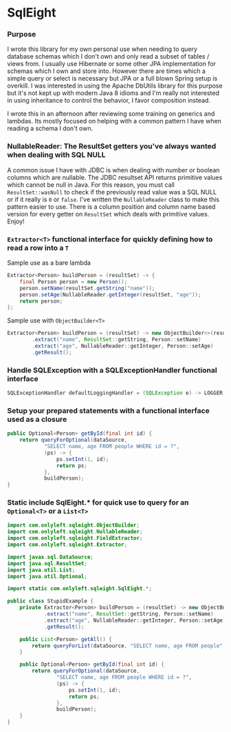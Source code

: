 # SqlEight

### Purpose
I wrote this library for my own personal use when needing to query database schemas which I don't own and only read a
subset of tables / views from. I usually use Hibernate or some other JPA implementation for schemas which I own and
store into. However there are times which a simple query or select is necessary but JPA or a full blown Spring setup is 
overkill. I was interested in using the Apache DbUtils library for this purpose but it's not kept up with modern Java 8 
idioms and I'm really not interested in using inheritance to control the behavior, I favor composition instead.

I wrote this in an afternoon after reviewing some training on generics and lambdas. Its mostly focused on helping with a
common pattern I have when reading a schema I don't own.

### NullableReader: The ResultSet getters you've always wanted when dealing with SQL NULL
A common issue I have with JDBC is when dealing with number or boolean columns which are nullable. The JDBC resultset
API returns primitive values which cannot be null in Java. For this reason, you must call `ResultSet::wasNull` to check 
if the previously read value was a SQL NULL or if it really is `0` or `false`. I've written the `NullableReader` class
to make this pattern easier to use. There is a column position and column name based version for every getter on 
`ResultSet` which deals with primitive values. Enjoy!

### `Extractor<T>` functional interface for quickly defining how to read a row into a `T`
Sample use as a bare lambda
```java
Extractor<Person> buildPerson = (resultSet) -> {
    final Person person = new Person();
    person.setName(resultSet.getString("name"));
    person.setAge(NullableReader.getInteger(resultSet, "age"));
    return person;
};
```
Sample use with `ObjectBuilder<T>`
```java
Extractor<Person> buildPerson = (resultSet) -> new ObjectBuilder<>(resultSet, Person.class)
        .extract("name", ResultSet::getString, Person::setName)
        .extract("age", NullableReader::getInteger, Person::setAge)
        .getResult();
```

### Handle SQLException with a SQLExceptionHandler functional interface
```java
SQLExceptionHandler defaultLoggingHandler = (SQLException e) -> LOGGER.log(Level.SEVERE, "Could not complete query", e);
```

### Setup your prepared statements with a functional interface used as a closure
```java
public Optional<Person> getById(final int id) {
    return queryForOptional(dataSource,
            "SELECT name, age FROM people WHERE id = ?",
            (ps) -> {
                ps.setInt(1, id);
                return ps;
            },
            buildPerson);
}
```

### Static include SqlEight.* for quick use to query for an `Optional<T>` or a `List<T>`
```java
import com.onlyleft.sqleight.ObjectBuilder;
import com.onlyleft.sqleight.NullableReader;
import com.onlyleft.sqleight.FieldExtractor;
import com.onlyleft.sqleight.Extractor;

import javax.sql.DataSource;
import java.sql.ResultSet;
import java.util.List;
import java.util.Optional;

import static com.onlyleft.sqleight.SqlEight.*;

public class StupidExample {
    private Extractor<Person> buildPerson = (resultSet) -> new ObjectBuilder<>(resultSet, Person.class)
            .extract("name", ResultSet::getString, Person::setName)
            .extract("age", NullableReader::getInteger, Person::setAge)
            .getResult();

    public List<Person> getAll() {
        return queryForList(dataSource, "SELECT name, age FROM people", buildPerson);
    }

    public Optional<Person> getById(final int id) {
        return queryForOptional(dataSource,
                "SELECT name, age FROM people WHERE id = ?",
                (ps) -> {
                    ps.setInt(1, id);
                    return ps;
                },
                buildPerson);
    }
}
```